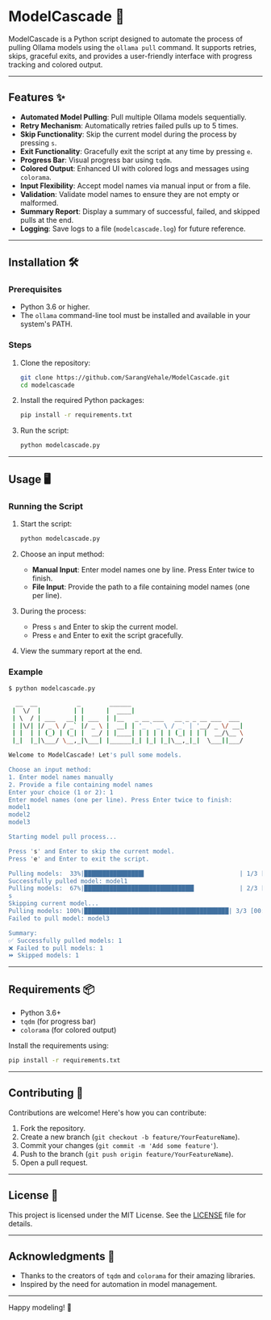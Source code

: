 # ModelCascade 🚀

ModelCascade is a Python script designed to automate the process of pulling Ollama models using the `ollama pull` command. It supports retries, skips, graceful exits, and provides a user-friendly interface with progress tracking and colored output.

---

## Features ✨

- **Automated Model Pulling**: Pull multiple Ollama models sequentially.
- **Retry Mechanism**: Automatically retries failed pulls up to 5 times.
- **Skip Functionality**: Skip the current model during the process by pressing `s`.
- **Exit Functionality**: Gracefully exit the script at any time by pressing `e`.
- **Progress Bar**: Visual progress bar using `tqdm`.
- **Colored Output**: Enhanced UI with colored logs and messages using `colorama`.
- **Input Flexibility**: Accept model names via manual input or from a file.
- **Validation**: Validate model names to ensure they are not empty or malformed.
- **Summary Report**: Display a summary of successful, failed, and skipped pulls at the end.
- **Logging**: Save logs to a file (`modelcascade.log`) for future reference.

---

## Installation 🛠️

### Prerequisites
- Python 3.6 or higher.
- The `ollama` command-line tool must be installed and available in your system's PATH.

### Steps
1. Clone the repository:
   ```bash
   git clone https://github.com/SarangVehale/ModelCascade.git
   cd modelcascade
   ```

2. Install the required Python packages:
   ```bash
   pip install -r requirements.txt
   ```

3. Run the script:
   ```bash
   python modelcascade.py
   ```

---

## Usage 🖥️

### Running the Script
1. Start the script:
   ```bash
   python modelcascade.py
   ```

2. Choose an input method:
   - **Manual Input**: Enter model names one by line. Press Enter twice to finish.
   - **File Input**: Provide the path to a file containing model names (one per line).

3. During the process:
   - Press `s` and Enter to skip the current model.
   - Press `e` and Enter to exit the script gracefully.

4. View the summary report at the end.

### Example
```bash
$ python modelcascade.py

  __  __           _        ______                              
 |  \/  |         | |      |  ____|                             
 | \  / | ___   __| | ___  | |__   _ __ ___   __ _ _ __ ___  ___ 
 | |\/| |/ _ \ / _` |/ _ \ |  __| | '_ ` _ \ / _` | '__/ _ \/ __|
 | |  | | (_) | (_| |  __/ | |____| | | | | | (_| | | |  __/\__ \
 |_|  |_|\___/ \__,_|\___| |______|_| |_| |_|\__,_|_|  \___||___/

Welcome to ModelCascade! Let's pull some models.

Choose an input method:
1. Enter model names manually
2. Provide a file containing model names
Enter your choice (1 or 2): 1
Enter model names (one per line). Press Enter twice to finish:
model1
model2
model3

Starting model pull process...

Press 's' and Enter to skip the current model.
Press 'e' and Enter to exit the script.

Pulling models:  33%|████████████████▌                          | 1/3 [00:05<00:10,  5.00s/model]
Successfully pulled model: model1
Pulling models:  67%|██████████████████████████████▍            | 2/3 [00:10<00:05,  5.00s/model]
s
Skipping current model...
Pulling models: 100%|████████████████████████████████████████| 3/3 [00:15<00:00,  5.00s/model]
Failed to pull model: model3

Summary:
✅ Successfully pulled models: 1
❌ Failed to pull models: 1
⏩ Skipped models: 1
```

---

## Requirements 📦

- Python 3.6+
- `tqdm` (for progress bar)
- `colorama` (for colored output)

Install the requirements using:
```bash
pip install -r requirements.txt
```

---

## Contributing 🤝

Contributions are welcome! Here's how you can contribute:

1. Fork the repository.
2. Create a new branch (`git checkout -b feature/YourFeatureName`).
3. Commit your changes (`git commit -m 'Add some feature'`).
4. Push to the branch (`git push origin feature/YourFeatureName`).
5. Open a pull request.

---

## License 📄

This project is licensed under the MIT License. See the [LICENSE](LICENSE) file for details.

---

## Acknowledgments 🙏

- Thanks to the creators of `tqdm` and `colorama` for their amazing libraries.
- Inspired by the need for automation in model management.

---

Happy modeling! 🎉


